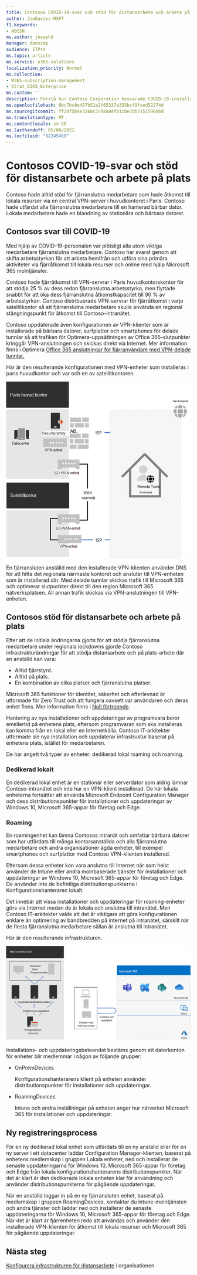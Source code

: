 ```yaml
---
title: Contosos COVID-19-svar och stöd för distansarbete och arbete på plats
author: JoeDavies-MSFT
f1.keywords:
- NOCSH
ms.author: josephd
manager: dansimp
audience: ITPro
ms.topic: article
ms.service: o365-solutions
localization_priority: Normal
ms.collection:
- M365-subscription-management
- Strat_O365_Enterprise
ms.custom: ''
description: Förstå hur Contoso Corporation besvarade COVID-19-installationen ochkompilerade deras programvaruinstallations- och uppdateringsinfrastruktur för distansarbete och arbete på plats.
ms.openlocfilehash: 0bc7bc0e457b51e2f65337e355bcf9fced52274d
ms.sourcegitcommit: ff20f5b4e3268c7c98a84fb1cbe7db7151596b6d
ms.translationtype: MT
ms.contentlocale: sv-SE
ms.lasthandoff: 05/06/2021
ms.locfileid: "52245450"
---
```

# <a name="contosos-covid-19-response-and-support-for-remote-and-onsite-work"></a>Contosos COVID-19-svar och stöd för distansarbete och arbete på plats

Contoso hade alltid stöd för fjärranslutna medarbetare som hade åtkomst till lokala resurser via en central VPN-server i huvudkontoret i Paris. Contoso hade utfärdat alla fjärranslutna medarbetare till en hanterad bärbar dator. Lokala medarbetare hade en blandning av stationära och bärbara datorer.

## <a name="contosos-response-to-covid-19"></a>Contosos svar till COVID-19

Med hjälp av COVID-19-personalen var plötsligt alla utom viktiga medarbetare fjärranslutna medarbetare. Contoso har svarat genom att skifta arbetsstyrkan för att arbeta hemifrån och utföra sina primära aktiviteter via fjärråtkomst till lokala resurser och online med hjälp Microsoft 365 molntjänster.

Contoso hade fjärråtkomst till VPN-servrar i Paris huvudkontorskontor för att stödja 25 % av dess redan fjärranslutna arbetsstyrka, men flyttade snabbt för att öka dess fjärranslutna åtkomstkapacitet till 90 % av arbetsstyrkan. Contoso distribuerade VPN-servrar för fjärråtkomst i varje satellitkontor så att fjärranslutna medarbetare skulle använda en regional stängningspunkt för åtkomst till Contoso-intranätet.

Contoso uppdaterade även konfigurationen av VPN-klienter som är installerade på bärbara datorer, surfplattor och smartphones för delade tunnlar så att trafiken för Optimera-uppsättningen av Office 365-slutpunkter kringgår VPN-anslutningen och skickas direkt via Internet. Mer information finns i Optimera [Office 365 anslutningar för fjärranvändare med VPN-delade tunnlar.](../enterprise/microsoft-365-vpn-split-tunnel.md)

Här är den resulterande konfigurationen med VPN-enheter som installeras i paris huvudkontor och var och en av satellitkontoren. 

![Contosos VPN-infrastruktur](../media/contoso-remote-onsite-work/contoso-vpn-infrastructure.png)

En fjärransluten anställd med den installerade VPN-klienten använder DNS för att hitta det regionala närmaste kontoret och ansluter till VPN-enheten som är installerad där. Med delade tunnlar skickas trafik till Microsoft 365 och optimerar slutpunkter direkt till den region Microsoft 365 nätverksplatsen. All annan trafik skickas via VPN-anslutningen till VPN-enheten.

## <a name="contosos-support-for-remote-and-onsite-work"></a>Contosos stöd för distansarbete och arbete på plats

Efter att de initiala ändringarna gjorts för att stödja fjärranslutna medarbetare under regionala lockdowns gjorde Contoso infrastrukturändringar för att stödja distansarbete och på plats-arbete där en anställd kan vara:

- Alltid fjärrstyrd.
- Alltid på plats.
- En kombination av olika platser och fjärranslutna platser.

Microsoft 365 funktioner för identitet, säkerhet och efterlevnad är utformade för Zero Trust och att fungera oavsett var användaren och deras enhet finns. Mer information finns i [Noll förtroende](https://www.microsoft.com/security/business/zero-trust).

Hantering av nya installationer och uppdateringar av programvara beror emellertid på enhetens plats, eftersom programvaran som ska installeras kan komma från en lokal eller en Internetkälla. Contoso IT-arkitekter utformade sin nya installation och uppdaterar infrastruktur baserat på enhetens plats, istället för medarbetaren.

De har angett två typer av enheter: dedikerad lokal roaming och roaming.

### <a name="dedicated-on-premises"></a>Dedikerad lokalt

En dedikerad lokal enhet är en stationär eller serverdator som aldrig lämnar Contoso-intranätet och inte har en VPN-klient installerad. De här lokala enheterna fortsätter att använda Microsoft Endpoint Configuration Manager och dess distributionspunkter för installationer och uppdateringar av Windows 10, Microsoft 365-appar för företag och Edge.

### <a name="roaming"></a>Roaming

En roamingenhet kan lämna Contosos intranät och omfattar bärbara datorer som har utfärdats till många kontorsanställda och alla fjärranslutna medarbetare och andra organisationer ägda enheter, till exempel smartphones och surfplattor med Contoso VPN-klienten installerad. 

Eftersom dessa enheter kan vara anslutna till Internet när som helst använder de Intune eller andra molnbaserade tjänster för installationer och uppdateringar av Windows 10, Microsoft 365-appar för företag och Edge. De använder inte de befintliga distributionspunkterna i Konfigurationshanteraren lokalt.

Det innebär att vissa installationer och uppdateringar för roaming-enheter görs via Internet medan de är lokala och anslutna till intranätet. Men Contoso IT-arkitekter valde att det är viktigare att göra konfigurationen enklare än optimering av bandbredden på internet på intranätet, särskilt när de flesta fjärranslutna medarbetare sällan är anslutna till intranätet.

Här är den resulterande infrastrukturen.

![Infrastruktur för installationer och uppdateringar av Contosos](../media/contoso-remote-onsite-work/contoso-updates-infrastructure.png)

Installations- och uppdateringsbeteendet bestäms genom att datorkonton för enheter blir medlemmar i någon av följande grupper:

- OnPremDevices

  Konfigurationshanterarens klient på enheten använder distributionspunkter för installationer och uppdateringar.

- RoamingDevices

  Intune och andra inställningar på enheten anger hur nätverket Microsoft 365 för installationer och uppdateringar.

## <a name="new-onboarding-process"></a>Ny registreringsprocess

För en ny dedikerad lokal enhet som utfärdats till en ny anställd eller för en ny server i ett datacenter laddar Configuration Manager-klienten, baserat på enhetens medlemskap i gruppen Lokala enheter, ned och installerar de senaste uppdateringarna för Windows 10, Microsoft 365-appar för företag och Edge från lokala konfigurationshanterarens distributionspunkter. När det är klart är den dedikerade lokala enheten klar för användning och använder distributionspunkterna för pågående uppdateringar.

När en anställd loggar in på en ny fjärransluten enhet, baserat på medlemskap i gruppen RoamingDevices, kontaktar du intune-molntjänsten och andra tjänster och laddar ned och installerar de senaste uppdateringarna för Windows 10, Microsoft 365-appar för företag och Edge. När det är klart är fjärrenheten redo att användas och använder den installerade VPN-klienten för åtkomst till lokala resurser och Microsoft 365 för pågående uppdateringar.

## <a name="next-step"></a>Nästa steg

[Konfigurera infrastrukturen för distansarbete](empower-people-to-work-remotely.md) i organisationen.
